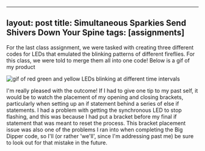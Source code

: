 
---
layout: post
title: Simultaneous Sparkies Send Shivers Down Your Spine
tags: [assignments]
---
For the last class assignment, we were tasked with creating three different codes for LEDs that emulated the blinking patterns of different fireflies. For this class, we were told to merge them all into one code! 
Below is a gif of my product

![gif of red green and yellow LEDs blinking at different time intervals](https://raw.githubusercontent.com/Katelyn-H/Katelyn-H.github.io/master/img/simultaneous.gif)

I'm really pleased with the outcome! If I had to give one tip to my past self, it would be to watch the placement of my opening and closing brackets, particularly when setting up an if statement behind a series of else if statements. I had a problem with getting the synchronous LED to stop flashing, and this was because I had put a bracket before my final if statement that was meant to reset the process. This bracket placement issue was also one of the problems I ran into when completing the Big Dipper code, so I'll (or rather 'we'll', since I'm addressing past me) be sure to look out for that mistake in the future. 
